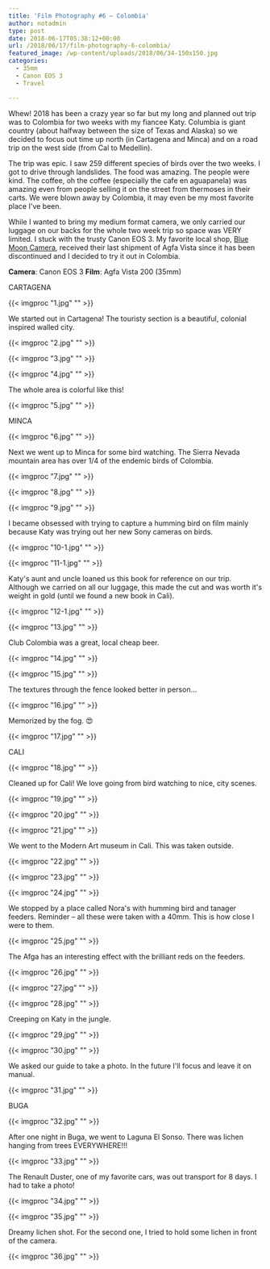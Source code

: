 ```yaml
---
title: 'Film Photography #6 – Colombia'
author: notadmin
type: post
date: 2018-06-17T05:38:12+00:00
url: /2018/06/17/film-photography-6-colombia/
featured_image: /wp-content/uploads/2018/06/34-150x150.jpg
categories:
  - 35mm
  - Canon EOS 3
  - Travel

---
```

Whew! 2018 has been a crazy year so far but my long and planned out trip was to Colombia for two weeks with my fiancee Katy. Columbia is giant country (about halfway between the size of Texas and Alaska) so we decided to focus out time up north (in Cartagena and Minca) and on a road trip on the west side (from Cal to Medellin).

The trip was epic. I saw 259 different species of birds over the two weeks. I got to drive through landslides. The food was amazing. The people were kind. The coffee, oh the coffee (especially the cafe en aguapanela) was amazing even from people selling it on the street from thermoses in their carts. We were blown away by Colombia, it may even be my most favorite place I've been.

While I wanted to bring my medium format camera, we only carried our luggage on our backs for the whole two week trip so space was VERY limited. I stuck with the trusty Canon EOS 3. My favorite local shop, [Blue Moon Camera](https://www.bluemooncamera.com/), received their last shipment of Agfa Vista since it has been discontinued and I decided to try it out in Colombia.

**Camera**: Canon EOS 3
**Film**: Agfa Vista 200 (35mm)

CARTAGENA

{{< imgproc "1.jpg" "" >}}

We started out in Cartagena! The touristy section is a beautiful, colonial inspired walled city.

{{< imgproc "2.jpg" "" >}}

{{< imgproc "3.jpg" "" >}}

{{< imgproc "4.jpg" "" >}}

The whole area is colorful like this!

{{< imgproc "5.jpg" "" >}}

MINCA

{{< imgproc "6.jpg" "" >}}

Next we went up to Minca for some bird watching. The Sierra Nevada mountain area has over 1/4 of the endemic birds of Colombia.

{{< imgproc "7.jpg" "" >}}

{{< imgproc "8.jpg" "" >}}

{{< imgproc "9.jpg" "" >}}

I became obsessed with trying to capture a humming bird on film mainly because Katy was trying out her new Sony cameras on birds.

{{< imgproc "10-1.jpg" "" >}}

{{< imgproc "11-1.jpg" "" >}}

Katy's aunt and uncle loaned us this book for reference on our trip. Although we carried on all our luggage, this made the cut and was worth it's weight in gold (until we found a new book in Cali).

{{< imgproc "12-1.jpg" "" >}}

{{< imgproc "13.jpg" "" >}}

Club Colombia was a great, local cheap beer.

{{< imgproc "14.jpg" "" >}}

{{< imgproc "15.jpg" "" >}}

The textures through the fence looked better in person&#8230;

{{< imgproc "16.jpg" "" >}}

Memorized by the fog. 😍

{{< imgproc "17.jpg" "" >}}

CALI

{{< imgproc "18.jpg" "" >}}

Cleaned up for Cali! We love going from bird watching to nice, city scenes.

{{< imgproc "19.jpg" "" >}}

{{< imgproc "20.jpg" "" >}}

{{< imgproc "21.jpg" "" >}}

We went to the Modern Art museum in Cali. This was taken outside.

{{< imgproc "22.jpg" "" >}}

{{< imgproc "23.jpg" "" >}}

{{< imgproc "24.jpg" "" >}}

We stopped by a place called Nora's with humming bird and tanager feeders. Reminder – all these were taken with a 40mm. This is how close I were to them.

{{< imgproc "25.jpg" "" >}}

The Afga has an interesting effect with the brilliant reds on the feeders.

{{< imgproc "26.jpg" "" >}}

{{< imgproc "27.jpg" "" >}}

{{< imgproc "28.jpg" "" >}}

Creeping on Katy in the jungle.

{{< imgproc "29.jpg" "" >}}

{{< imgproc "30.jpg" "" >}}

We asked our guide to take a photo. In the future I'll focus and leave it on manual.

{{< imgproc "31.jpg" "" >}}

BUGA

{{< imgproc "32.jpg" "" >}}

After one night in Buga, we went to Laguna El Sonso. There was lichen hanging from trees EVERYWHERE!!!

{{< imgproc "33.jpg" "" >}}

The Renault Duster, one of my favorite cars, was out transport for 8 days. I had to take a photo!

{{< imgproc "34.jpg" "" >}}

{{< imgproc "35.jpg" "" >}}

Dreamy lichen shot. For the second one, I tried to hold some lichen in front of the camera.

{{< imgproc "36.jpg" "" >}}
